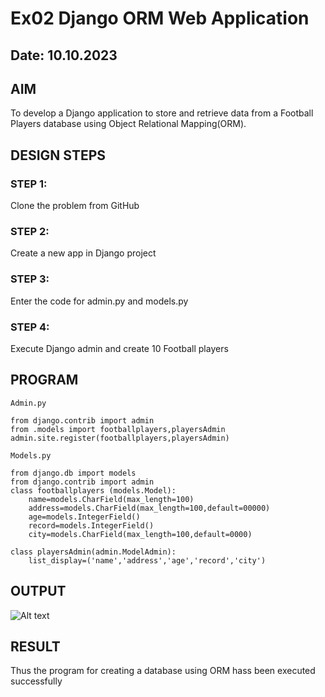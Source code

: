 # Ex02 Django ORM Web Application
## Date: 10.10.2023

## AIM
To develop a Django application to store and retrieve data from a Football Players database using Object Relational Mapping(ORM).

## DESIGN STEPS

### STEP 1:
Clone the problem from GitHub

### STEP 2:
Create a new app in Django project

### STEP 3:
Enter the code for admin.py and models.py

### STEP 4:
Execute Django admin and create 10 Football players

## PROGRAM
```
Admin.py

from django.contrib import admin
from .models import footballplayers,playersAdmin
admin.site.register(footballplayers,playersAdmin)

Models.py

from django.db import models
from django.contrib import admin
class footballplayers (models.Model):
    name=models.CharField(max_length=100)
    address=models.CharField(max_length=100,default=00000)
    age=models.IntegerField()
    record=models.IntegerField()
    city=models.CharField(max_length=100,default=0000)

class playersAdmin(admin.ModelAdmin):
    list_display=('name','address','age','record','city')
```

## OUTPUT

![Alt text](<Screenshot 2023-10-31 093509.png>)


## RESULT
Thus the program for creating a database using ORM hass been executed successfully
